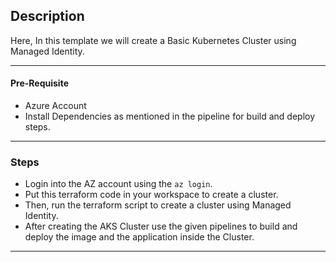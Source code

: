 ## Description

Here, In this template we will create a Basic Kubernetes Cluster using Managed Identity.


---

#### Pre-Requisite

* Azure Account
* Install Dependencies as mentioned in the pipeline for build and deploy steps.

---

### Steps

* Login into the AZ account using the `az login`.
* Put this terraform code in your workspace to create a cluster.
* Then, run the terraform script to create a cluster using Managed Identity.
* After creating the AKS Cluster use the given pipelines to build and deploy the image and the application inside the Cluster.
---